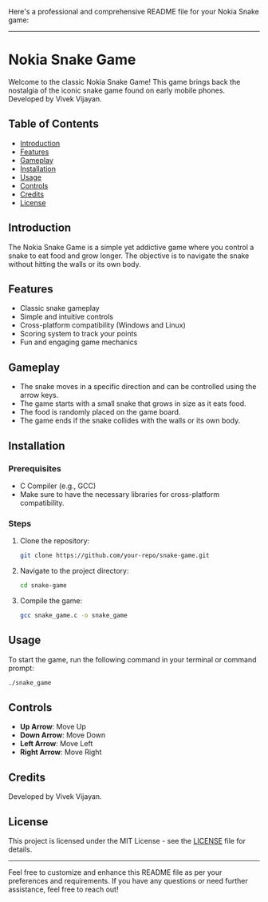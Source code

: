 Here's a professional and comprehensive README file for your Nokia Snake game:

---

# Nokia Snake Game

Welcome to the classic Nokia Snake Game! This game brings back the nostalgia of the iconic snake game found on early mobile phones. Developed by Vivek Vijayan.

## Table of Contents

- [Introduction](#introduction)
- [Features](#features)
- [Gameplay](#gameplay)
- [Installation](#installation)
- [Usage](#usage)
- [Controls](#controls)
- [Credits](#credits)
- [License](#license)

## Introduction

The Nokia Snake Game is a simple yet addictive game where you control a snake to eat food and grow longer. The objective is to navigate the snake without hitting the walls or its own body.

## Features

- Classic snake gameplay
- Simple and intuitive controls
- Cross-platform compatibility (Windows and Linux)
- Scoring system to track your points
- Fun and engaging game mechanics

## Gameplay

- The snake moves in a specific direction and can be controlled using the arrow keys.
- The game starts with a small snake that grows in size as it eats food.
- The food is randomly placed on the game board.
- The game ends if the snake collides with the walls or its own body.

## Installation

### Prerequisites

- C Compiler (e.g., GCC)
- Make sure to have the necessary libraries for cross-platform compatibility.

### Steps

1. Clone the repository:
   ```sh
   git clone https://github.com/your-repo/snake-game.git
   ```

2. Navigate to the project directory:
   ```sh
   cd snake-game
   ```

3. Compile the game:
   ```sh
   gcc snake_game.c -o snake_game
   ```

## Usage

To start the game, run the following command in your terminal or command prompt:

```sh
./snake_game
```

## Controls

- **Up Arrow**: Move Up
- **Down Arrow**: Move Down
- **Left Arrow**: Move Left
- **Right Arrow**: Move Right

## Credits

Developed by Vivek Vijayan.

## License

This project is licensed under the MIT License - see the [LICENSE](LICENSE) file for details.

---

Feel free to customize and enhance this README file as per your preferences and requirements. If you have any questions or need further assistance, feel free to reach out!